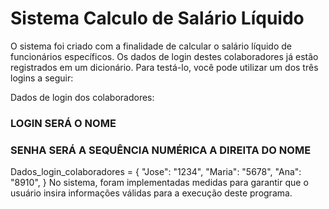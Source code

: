 # Sistema Calculo de Salário Líquido
O sistema foi criado com a finalidade de calcular o salário líquido de funcionários específicos. Os dados de login destes colaboradores já estão registrados em um dicionário. Para testá-lo, você pode utilizar um dos três logins a seguir:

Dados de login dos colaboradores:
### LOGIN SERÁ O NOME
### SENHA SERÁ A SEQUÊNCIA NUMÉRICA A DIREITA DO NOME
Dados_login_colaboradores = {
    "Jose": "1234",
    "Maria": "5678",
    "Ana": "8910",
}
No sistema, foram implementadas medidas para garantir que o usuário insira informações válidas para a execução deste programa.





